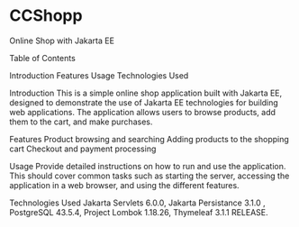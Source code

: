 # CCShopp

Online Shop with Jakarta EE

Table of Contents

Introduction
Features
Usage
Technologies Used

Introduction
This is a simple online shop application built with Jakarta EE, designed to demonstrate the use of Jakarta EE technologies for building web applications. The application allows users to browse products, add them to the cart, and make purchases.

Features
Product browsing and searching
Adding products to the shopping cart
Checkout and payment processing

Usage
Provide detailed instructions on how to run and use the application. This should cover common tasks such as starting the server, accessing the application in a web browser, and using the different features.

Technologies Used
Jakarta Servlets 6.0.0, Jakarta Persistance 3.1.0 , PostgreSQL 43.5.4, Project Lombok 1.18.26, Thymeleaf 3.1.1 RELEASE.
